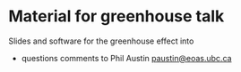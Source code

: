 # Material for greenhouse talk

Slides and software for the greenhouse effect into

* questions comments to Phil Austin paustin@eoas.ubc.ca

